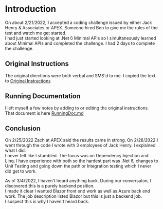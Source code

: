 ﻿# Introduction
On about 2/21/2022, I accepted a coding challenge issued by either Jack Henry & Associates or APEX.  Someone hired Ben to give me the rules of the test and watch me get started.  
I had just started looking at .Net 6 Minimal APIs so I simultaneously learned about Minimal APIs and completed the challenge.  I had 2 days to complete the challenge.

## Original Instructions
The original directions were both verbal and SMS'd to me.  I copied the text to 
[Original Instructions](WebApiApex/readme.md)

## Running Documentation
I left myself a few notes by adding to or editing the original instructions.  That document is here [RunningDoc.md](RunningDoc.md)

## Conclusion
On 2/25/2022 Zach at APEX said the results came in strong.  On 2/28/2022 I went through the code I wrote with 3 employees of Jack Henry.  I explained what I did.  
I never felt like I stumbled.  The focus was on Dependency Injection and Linq.  I have experience with both so the hardest part was .Net 6, changes to Unit Testing 
and going down the path or Integration testing which I never did get to work.

As of 3/4/2022, I haven't heard anything back.  During our conversaton, I discovered this is a purely backend position.  
I made it clear I wanted Blazor front end work as well as Azure back end work.  The job description listed Blazor but this is just a backend job.  
I suspect this is why I haven't heard back.